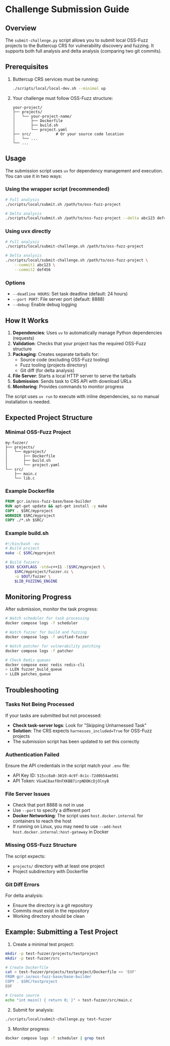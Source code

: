 # Challenge Submission Guide

## Overview

The `submit-challenge.py` script allows you to submit local OSS-Fuzz projects to the Buttercup CRS for vulnerability discovery and fuzzing. It supports both full analysis and delta analysis (comparing two git commits).

## Prerequisites

1. Buttercup CRS services must be running:
   ```bash
   ./scripts/local/local-dev.sh --minimal up
   ```

2. Your challenge must follow OSS-Fuzz structure:
   ```
   your-project/
   ├── projects/
   │   └── your-project-name/
   │       ├── Dockerfile
   │       ├── build.sh
   │       └── project.yaml
   ├── src/           # Or your source code location
   │   └── ...
   └── ...
   ```

## Usage

The submission script uses `uv` for dependency management and execution. You can use it in two ways:

### Using the wrapper script (recommended)

```bash
# Full analysis
./scripts/local/submit.sh /path/to/oss-fuzz-project

# Delta analysis
./scripts/local/submit.sh /path/to/oss-fuzz-project --delta abc123 def456
```

### Using uvx directly

```bash
# Full analysis
./scripts/local/submit-challenge.sh /path/to/oss-fuzz-project

# Delta analysis  
./scripts/local/submit-challenge.sh /path/to/oss-fuzz-project \
    --commit1 abc123 \
    --commit2 def456
```

### Options

- `--deadline HOURS`: Set task deadline (default: 24 hours)
- `--port PORT`: File server port (default: 8888)
- `--debug`: Enable debug logging

## How It Works

1. **Dependencies**: Uses `uv` to automatically manage Python dependencies (requests)
2. **Validation**: Checks that your project has the required OSS-Fuzz structure
3. **Packaging**: Creates separate tarballs for:
   - Source code (excluding OSS-Fuzz tooling)
   - Fuzz tooling (projects directory)
   - Git diff (for delta analysis)
4. **File Server**: Starts a local HTTP server to serve the tarballs
5. **Submission**: Sends task to CRS API with download URLs
6. **Monitoring**: Provides commands to monitor progress

The script uses `uv run` to execute with inline dependencies, so no manual installation is needed.

## Expected Project Structure

### Minimal OSS-Fuzz Project
```
my-fuzzer/
├── projects/
│   └── myproject/
│       ├── Dockerfile
│       ├── build.sh
│       └── project.yaml
└── src/
    ├── main.c
    └── lib.c
```

### Example Dockerfile
```dockerfile
FROM gcr.io/oss-fuzz-base/base-builder
RUN apt-get update && apt-get install -y make
COPY . $SRC/myproject
WORKDIR $SRC/myproject
COPY ./*.sh $SRC/
```

### Example build.sh
```bash
#!/bin/bash -eu
# Build project
make -C $SRC/myproject

# Build fuzzers
$CXX $CXXFLAGS -std=c++11 -I$SRC/myproject \
    $SRC/myproject/fuzzer.cc \
    -o $OUT/fuzzer \
    $LIB_FUZZING_ENGINE
```

## Monitoring Progress

After submission, monitor the task progress:

```bash
# Watch scheduler for task processing
docker compose logs -f scheduler

# Watch fuzzer for build and fuzzing
docker compose logs -f unified-fuzzer

# Watch patcher for vulnerability patching
docker compose logs -f patcher

# Check Redis queues
docker compose exec redis redis-cli
> LLEN fuzzer_build_queue
> LLEN patches_queue
```

## Troubleshooting

### Tasks Not Being Processed
If your tasks are submitted but not processed:
- **Check task-server logs**: Look for "Skipping Unharnessed Task"
- **Solution**: The CRS expects `harnesses_included=True` for OSS-Fuzz projects
- The submission script has been updated to set this correctly

### Authentication Failed
Ensure the API credentials in the script match your `.env` file:
- API Key ID: `515cc8a0-3019-4c9f-8c1c-72d0b54ae561`
- API Token: `VGuAC8axfOnFXKBB7irpNDOKcDjOlnyB`

### File Server Issues
- Check that port 8888 is not in use
- Use `--port` to specify a different port
- **Docker Networking**: The script uses `host.docker.internal` for containers to reach the host
- If running on Linux, you may need to use `--add-host host.docker.internal:host-gateway` in Docker

### Missing OSS-Fuzz Structure
The script expects:
- `projects/` directory with at least one project
- Project subdirectory with Dockerfile

### Git Diff Errors
For delta analysis:
- Ensure the directory is a git repository
- Commits must exist in the repository
- Working directory should be clean

## Example: Submitting a Test Project

1. Create a minimal test project:
```bash
mkdir -p test-fuzzer/projects/testproject
mkdir -p test-fuzzer/src

# Create Dockerfile
cat > test-fuzzer/projects/testproject/Dockerfile << 'EOF'
FROM gcr.io/oss-fuzz-base/base-builder
COPY . $SRC/testproject
EOF

# Create source
echo "int main() { return 0; }" > test-fuzzer/src/main.c
```

2. Submit for analysis:
```bash
./scripts/local/submit-challenge.py test-fuzzer
```

3. Monitor progress:
```bash
docker compose logs -f scheduler | grep test
```